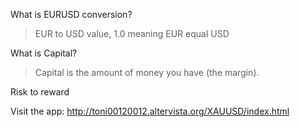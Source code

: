 What is EURUSD conversion?
> EUR to USD value, 1.0 meaning EUR equal USD

What is Capital?
> Capital is the amount of money you have (the margin).

Risk to reward
> 



Visit the app: http://toni00120012.altervista.org/XAUUSD/index.html